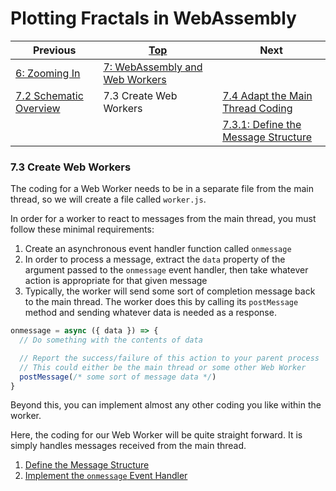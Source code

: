 # Plotting Fractals in WebAssembly

| Previous | [Top](/chriswhealy/plotting-fractals-in-webassembly) | Next
|---|---|---
| [6: Zooming In](/chriswhealy/FractalWASM/06%20Zoom%20Image/) | [7: WebAssembly and Web Workers](/chriswhealy/FractalWASM/07%20Web%20Workers/)  |
| [7.2 Schematic Overview](/chriswhealy/FractalWASM/07%20Web%20Workers/02/) | 7.3 Create Web Workers | [7.4 Adapt the Main Thread Coding](/chriswhealy/FractalWASM/07%20Web%20Workers/04/)
| | | [7.3.1: Define the Message Structure](/chriswhealy/FractalWASM/07%20Web%20Workers/03/01/)

### 7.3 Create Web Workers

The coding for a Web Worker needs to be in a separate file from the main thread, so we will create a file called `worker.js`.

In order for a worker to react to messages from the main thread, you must follow these minimal requirements:

1. Create an asynchronous event handler function called `onmessage`
1. In order to process a message, extract the `data` property of the argument passed to the `onmessage` event handler, then take whatever action is appropriate for that given message
1. Typically, the worker will send some sort of completion message back to the main thread.
   The worker does this by calling its `postMessage` method and sending whatever data is needed as a response.

```javascript
onmessage = async ({ data }) => {
  // Do something with the contents of data

  // Report the success/failure of this action to your parent process
  // This could either be the main thread or some other Web Worker
  postMessage(/* some sort of message data */)
}
```

Beyond this, you can implement almost any other coding you like within the worker.

Here, the coding for our Web Worker will be quite straight forward.
It is simply handles messages received from the main thread.

1. [Define the Message Structure](./01/)
1. [Implement the `onmessage` Event Handler](./02/)
